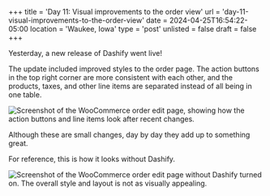 +++
title = 'Day 11: Visual improvements to the order view'
url = 'day-11-visual-improvements-to-the-order-view'
date = 2024-04-25T16:54:22-05:00
location = 'Waukee, Iowa'
type = 'post'
unlisted = false
draft = false
+++

Yesterday, a new release of Dashify went live!

The update included improved styles to the order page. The action buttons in the top right corner are more consistent with each other, and the products, taxes, and other line items are separated instead of all being in one table.

![Screenshot of the WooCommerce order edit page, showing how the action buttons and line items look after recent changes.](/day-11-visual-improvements-to-the-order-view/after.png)

Although these are small changes, day by day they add up to something great.

For reference, this is how it looks without Dashify.

![Screenshot of the WooCommerce order edit page without Dashify turned on. The overall style and layout is not as visually appealing.](/day-11-visual-improvements-to-the-order-view/before.png)
